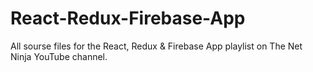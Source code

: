# React-Redux-Firebase-App
All sourse files for the React, Redux &amp; Firebase App playlist on The Net Ninja YouTube channel.
